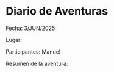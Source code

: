 # Diario de Aventuras

Fecha: 3/JUN/2025

Lugar:

Participantes: Manuel
 
Resumen de la aventura:


